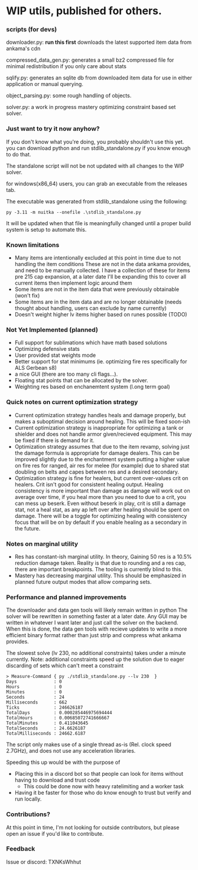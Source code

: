 # WIP utils, published for others.


### scripts (for devs)

downloader.py: **run this first** downloads the latest supported item data from ankama's cdn

compressed_data_gen.py: generates a small bz2 compressed file for minimal redistribution if you only care about stats

sqlify.py: generates an sqlite db from downloaded item data for use in either application or manual querying.

object_parsing.py: some rough handling of objects.

solver.py: a work in progress mastery optimizing constraint based set solver.

### Just want to try it now anyhow?

If you don't know what you're doing, you probably shouldn't use this yet.
you can download python and run stdlib_standalone.py if you know enough to do that.

The standalone script will not be not updated with all changes to the WIP solver.

for windows(x86_64) users, you can grab an executable from the releases tab. 

The executable was generated from stdlib_standalone using the following:
```
py -3.11 -m nuitka --onefile .\stdlib_standalone.py
```
It will be updated when that file is meaningfully
changed until a proper build system is setup to automate this.

### Known limitations

- Many items are intentionally excluded at this point in time due to not handling the item conditions
  These are not in the data ankama provides, and need to be manually collected.
  I have a collection of these for items pre 215 cap expansion,
  at a later date I'll be expanding this to cover all current items then implement logic around them
- Some items are not in the item data that were previously obtainable (won't fix)
- Some items are in the item data and are no longer obtainable 
  (needs thought about handling, users can exclude by name currently)
- Doesn't weight higher lv items higher based on runes possible (TODO)


### Not Yet Implemented (planned)

- Full support for sublimations which have math based solutions
- Optimizing defensive stats
- User provided stat weights mode
- Better support for stat minimums (ie. optimizing fire res specifically for ALS Gerbean s8)
- a nice GUI (there are too many cli flags...).
- Floating stat points that can be allocated by the solver.
- Weighting res based on enchanemtent system (l.ong term goal)


### Quick notes on current optimization strategy

- Current optimization strategy handles heals and damage properly, but makes a suboptimal decision around healing.
  This will be fixed soon-ish
- Current optimization strategy is inappropriate for optimizing a tank or shielder
  and does not handle armor given/recieved equipment. This may be fixed if there is demand for it.
- Optimization strategy assumes that due to the item revamp, solving just the damage formula is appropriate for damage dealers.
  This can be improved slightly due to the enchantment system putting a higher value on fire res for ranged, air res for melee (for example) due to shared stat doubling on belts and capes between res and a desired secondary.
- Optimization strategy is fine for healers, but current over-values crit on healers.
  Crit isn't good for consistent healing output. Healing consistency is more important than damage as damage will work out on average over time, if you heal more than you need to due to a crit, you can mess up beserk. Even without beserk in play, crit is still a
  damage stat, not a heal stat, as any ap left over after healing should be spent on damage.
  There will be a toggle for optimizing healing with consistency focus that
  will be on by default if you enable healing as a secondary in the future.


### Notes on marginal utility

- Res has constant-ish marginal utility.
  In theory, Gaining 50 res is a 10.5% reduction damage taken.
  Reality is that due to rounding and a res cap, there are important breakpoints. The tooling is currently blind to this.
- Mastery has decreasing marginal utility. This should be emphasized in planned future output modes that allow comparing sets.

### Performance and planned improvements

The downloader and data gen tools will likely remain written in python
The solver will be rewritten in something faster at a later date.
Any GUI may be written in whatever I want later and just call the solver on the backend.
When this is done, the data gen tools with recieve updates to write a more efficient binary format
rather than just strip and compress what ankama provides.

The slowest solve (lv 230, no additional constraints) takes under a minute currently.
Note: additional constraints speed up the solution due to eager discarding of sets which can't meet a constraint

```
> Measure-Command { py ./stdlib_standalone.py --lv 230  }
Days              : 0
Hours             : 0
Minutes           : 0
Seconds           : 24
Milliseconds      : 662
Ticks             : 246626187
TotalDays         : 0.000285446975694444
TotalHours        : 0.00685072741666667
TotalMinutes      : 0.411043645
TotalSeconds      : 24.6626187
TotalMilliseconds : 24662.6187
```
The script only makes use of a single thread as-is (Rel. clock speed 2.7GHz), and does not use any acceleration libraries.

Speeding this up would be with the purpose of

- Placing this in a discord bot so that people can look for items without having to download and trust code
    - This could be done now with heavy ratelimiting and a worker task
- Having it be faster for those who do know enough to trust but verify and run locally.

### Contributions?

At this point in time, I'm not looking for outside contributors, but please open an issue if you'd like to contribute.


### Feedback

Issue or discord: TXNKsWhhut